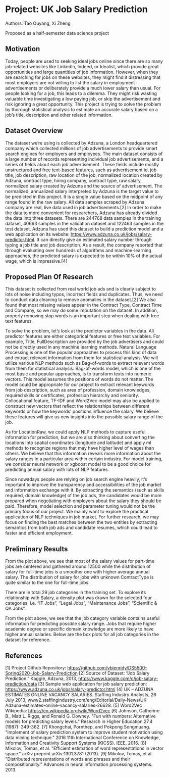 # Project:  UK Job Salary Prediction

Authors: Tao Ouyang, Xi Zheng

Proposed as a half-semester data science project

## Motivation

Today, people are used to seeking ideal jobs online since there are so many job-related websites like LinkedIn, Indeed, or Idealist, which provide great opportunities and large quantities of job information. However, when they are searching for jobs on these websites, they might find it distressing that most employers are not willing to list the salary in employment advertisements or deliberately provide a much lower salary than usual. For people looking for a job, this leads to a dilemma. They might risk wasting valuable time investigating a low paying job, or skip the advertisement and risk ignoring a great opportunity. This project is trying to solve the problem by thorough statistical analysis to estimate an accurate salary based on a job’s title, description and other related information.

## Dataset Overview

The dataset we’re using is collected by Adzuna, a London headquartered company which collected millions of job advertisements to provide smart search engines for employers and employees. The main dataset consists of a large number of records representing individual job advertisements, and a series of fields about each job advertisement. These fields include mostly unstructured and free text-based features, such as advertisement id, job title, job description, raw location of the job, normalized location created by Adzuna, contract type, hiring company, contract type, raw salary, normalized salary created by Adzuna and the source of advertisement. 
The normalized, annualized salary interpreted by Adzuna is the target value to be predicted in this project. It is a single value based on the midpoint of any range found in the raw salary. All data samples scraped by Adzuna company are real, live data used in job advertisements.[2] In order to make the data to more convenient for researchers, Adzuna has already divided the data into three datasets. There are 244768 data samples in the training dataset, 40663 samples in the validation dataset and 122463 samples in the test dataset.
Adzuna has used this dataset to build a prediction model and a web application on its website: https://www.adzuna.co.uk/jobs/salary-predictor.html. It can directly give an estimated salary number through typing a job title and job description. As a result, the company reported that through evaluating over hundreds of algorithms and machine-learning approaches, the predicted salary is expected to be within 10% of the actual wage, which is impressive.[4]

## Proposed Plan Of Research

This dataset is collected from real world job ads and is clearly subject to lots of noise including typos, incorrect fields and duplicates. Thus, we need to conduct data cleaning to remove anomalies in the dataset.[2] We also found that most missing values appear in the Contract Type, Contract Time and Company, so we may do some imputation on the dataset. In addition, properly removing stop words is an important step when dealing with free text features.

To solve the problem, let’s look at the predictor variables in the data. All predictor features are either categorical features or free text variables. For example, Title, FullDescription are provided by the job advertisers and could not be directly used in any machine learning methods. Natural Language Processing is one of the popular approaches to process this kind of data and extract relevant information from them for statistical analysis. We will utilize various NLP methods such as Bag-of-words to extract relevant words from them for statistical analysis. Bag-of-words model, which is one of the most basic and popular approaches, is to transform texts into numeric vectors. This model assumes the positions of words do not matter. The model could be appropriate for our project to extract relevant keywords from job description, such as area of profession, domain knowledges, required skills or certificates, profession hierarchy and seniority. Collocational feature, TF-IDF and Word2Vec model may also be applied to construct new vectors that reflect the relationships between different keywords or how the keywords’ positions influence the salary. We believe these features will give us new insights into the possible salary range of the job. 

As for LocationRaw, we could apply NLP methods to capture useful information for prediction, but we are also thinking about converting the locations into spatial coordinates (longitude and latitude) and apply ml methods to recognize regions that may have higher level of wages than others. We believe that this information reveals more information about the salary ranges in a particular area within certain industry. For model training, we consider neural network or xgboost model to be a good choice for predicting annual salary with lots of NLP features.

Since nowadays people are relying on job search engine heavily, it’s important to improve the transparency and accessibilities of the job market and information exchange with it. By extracting the semantics (such as skills required, domain knowledge) of the job ads, the candidates would be more prepared when negotiating with employers about the salary they should be paid. Therefore, model selection and parameter tuning would not be the primary focus of our project. We mainly want to explore the practical application of NLP techniques in job market. For further research, we may focus on finding the best matches between the two entities by extracting semantics from both job ads and candidate resumes, which could lead to faster and efficient employment.

## Preliminary Results

From the plot above, we see that most of the salary values for part-time jobs are centered and gathered around 12500 while the distribution of salary for full-time jobs is a smoother one with higher average annual salary. The distribution of salary for jobs with unknown ContractType is quite similar to the one for full-time jobs.

There are in total 29 job categories in the training set. To explore its relationship with Salary, a density plot was drawn for the selected four categories, i.e. “IT Jobs”, “Legal Jobs”, “Maintenance Jobs”, “Scientific & QA Jobs”.

From the plot above, we see that the job category variable contains useful information for predicting possible salary range. Jobs that require higher academic degree or specific domain knowledge are more likely to have higher annual salaries. Below are the box plots for all job categories in the dataset for reference.

## References

[1] Project Github Repository:
https://github.com/vbienridy/DS5500-Spring2020-Job-Salary-Prediction
[2] Source of Dataset:
“Job Salary Prediction.” Kaggle, Adzuna, 2013, https://www.kaggle.com/c/job-salary-prediction/data
[3] Sample web application for job salary prediction:
https://www.adzuna.co.uk/jobs/salary-predictor.html
[4] UK – ADZUNA ESTIMATES ONLINE VACANCY SALARIES. Staffing Industry Analysts, 26 July 2013, www2.staffingindustry.com/eng/Editorial/Daily-News/UK-Adzuna-estimates-online-vacancy-salaries-26628.
[5] Word2Vec Wikipedia: https://en.wikipedia.org/wiki/Word2vec
[6] Johnson, Catherine B., Matt L. Riggs, and Ronald G. Downey. "Fun with numbers: Alternative models for predicting salary levels." Research in Higher Education 27.4 (1987): 349-362.
[7] Khongchai, Pornthep, and Pokpong Songmuang. "Implement of salary prediction system to improve student motivation using data mining technique." 2016 11th International Conference on Knowledge, Information and Creativity Support Systems (KICSS). IEEE, 2016.
[8] Mikolov, Tomas, et al. "Efficient estimation of word representations in vector space." arXiv preprint arXiv:1301.3781 (2013).
[9] Mikolov, Tomas, et al. "Distributed representations of words and phrases and their compositionality." Advances in neural information processing systems. 2013.
